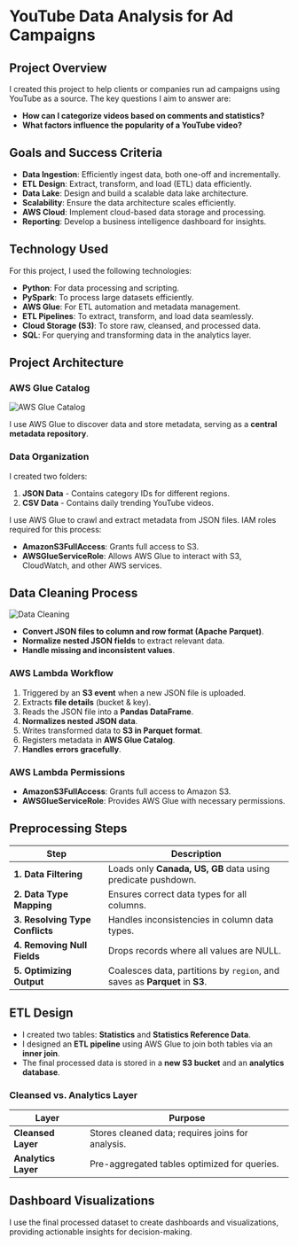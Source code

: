 # YouTube Data Analysis for Ad Campaigns

## Project Overview

I created this project to help clients or companies run ad campaigns using YouTube as a source. The key questions I aim to answer are:

- **How can I categorize videos based on comments and statistics?**
- **What factors influence the popularity of a YouTube video?**

## Goals and Success Criteria

- **Data Ingestion**: Efficiently ingest data, both one-off and incrementally.
- **ETL Design**: Extract, transform, and load (ETL) data efficiently.
- **Data Lake**: Design and build a scalable data lake architecture.
- **Scalability**: Ensure the data architecture scales efficiently.
- **AWS Cloud**: Implement cloud-based data storage and processing.
- **Reporting**: Develop a business intelligence dashboard for insights.

## Technology Used

For this project, I used the following technologies:

- **Python**: For data processing and scripting.
- **PySpark**: To process large datasets efficiently.
- **AWS Glue**: For ETL automation and metadata management.
- **ETL Pipelines**: To extract, transform, and load data seamlessly.
- **Cloud Storage (S3)**: To store raw, cleansed, and processed data.
- **SQL**: For querying and transforming data in the analytics layer.


## Project Architecture



### AWS Glue Catalog

![AWS Glue Catalog](attachment:123d7097-951f-406d-939a-9d60dac697db:image.png)

I use AWS Glue to discover data and store metadata, serving as a **central metadata repository**.

### Data Organization

I created two folders:

1. **JSON Data** - Contains category IDs for different regions.
2. **CSV Data** - Contains daily trending YouTube videos.

I use AWS Glue to crawl and extract metadata from JSON files. IAM roles required for this process:

- **AmazonS3FullAccess**: Grants full access to S3.
- **AWSGlueServiceRole**: Allows AWS Glue to interact with S3, CloudWatch, and other AWS services.

## Data Cleaning Process

![Data Cleaning](attachment:31f19db7-ff35-4c2d-bb60-29091f2987f7:image.png)

- **Convert JSON files to column and row format (Apache Parquet)**.
- **Normalize nested JSON fields** to extract relevant data.
- **Handle missing and inconsistent values**.

### AWS Lambda Workflow

1. Triggered by an **S3 event** when a new JSON file is uploaded.
2. Extracts **file details** (bucket & key).
3. Reads the JSON file into a **Pandas DataFrame**.
4. **Normalizes nested JSON data**.
5. Writes transformed data to **S3 in Parquet format**.
6. Registers metadata in **AWS Glue Catalog**.
7. **Handles errors gracefully**.

### AWS Lambda Permissions

- **AmazonS3FullAccess**: Grants full access to Amazon S3.
- **AWSGlueServiceRole**: Provides AWS Glue with necessary permissions.

## Preprocessing Steps

| Step | Description |
| --- | --- |
| **1. Data Filtering** | Loads only **Canada, US, GB** data using predicate pushdown. |
| **2. Data Type Mapping** | Ensures correct data types for all columns. |
| **3. Resolving Type Conflicts** | Handles inconsistencies in column data types. |
| **4. Removing Null Fields** | Drops records where all values are NULL. |
| **5. Optimizing Output** | Coalesces data, partitions by `region`, and saves as **Parquet** in **S3**. |

## ETL Design

- I created two tables: **Statistics** and **Statistics Reference Data**.
- I designed an **ETL pipeline** using AWS Glue to join both tables via an **inner join**.
- The final processed data is stored in a **new S3 bucket** and an **analytics database**.

### Cleansed vs. Analytics Layer

| Layer | Purpose |
| --- | --- |
| **Cleansed Layer** | Stores cleaned data; requires joins for analysis. |
| **Analytics Layer** | Pre-aggregated tables optimized for queries. |

## Dashboard Visualizations

I use the final processed dataset to create dashboards and visualizations, providing actionable insights for decision-making.

